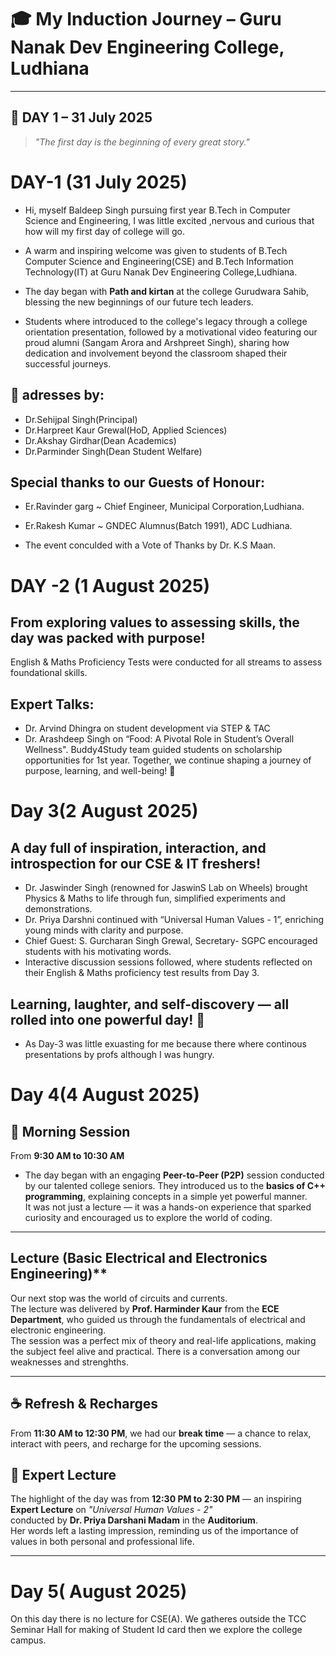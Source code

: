 # 🎓 My Induction Journey – Guru Nanak Dev Engineering College, Ludhiana

---

## 📅 **DAY 1 – 31 July 2025**
> *"The first day is the beginning of every great story."*

# DAY-1 (31 July 2025)
- Hi, myself Baldeep Singh pursuing first year B.Tech in Computer Science and Engineering, I was little excited ,nervous and curious that how will my first day of college will go.
- A warm and inspiring welcome was given to students of B.Tech Computer Science and Engineering(CSE) and B.Tech Information Technology(IT) at Guru Nanak Dev Engineering College,Ludhiana.

- The day began with **Path and kirtan** at the college Gurudwara Sahib, blessing the new beginnings of our future tech leaders.
- Students where introduced to the college's legacy through a college orientation presentation, followed by a motivational video featuring our proud alumni (Sangam Arora and Arshpreet Singh), sharing how dedication and involvement beyond the classroom shaped their successful journeys.

## 🎤 adresses by:
- Dr.Sehijpal Singh(Principal)
- Dr.Harpreet Kaur Grewal(HoD, Applied Sciences)
- Dr.Akshay Girdhar(Dean Academics)
- Dr.Parminder Singh(Dean Student Welfare)

## Special thanks to our Guests of Honour:
- Er.Ravinder garg ~ Chief Engineer, Municipal Corporation,Ludhiana.
- Er.Rakesh Kumar ~ GNDEC Alumnus(Batch 1991), ADC Ludhiana.

- The event conculded with a Vote of Thanks by Dr. K.S Maan.

# DAY -2 (1 August 2025)

## From exploring values to assessing skills, the day was packed with purpose!

English & Maths Proficiency Tests were conducted for all streams to assess foundational skills.
## Expert Talks:
- Dr. Arvind Dhingra on student development via STEP & TAC
- Dr. Arashdeep Singh on “Food: A Pivotal Role in Student’s Overall Wellness".
Buddy4Study team guided students on scholarship opportunities for 1st year.
Together, we continue shaping a journey of purpose, learning, and well-being! 💫

# Day 3(2 August 2025)

## A day full of inspiration, interaction, and introspection for our CSE & IT freshers!

-  Dr. Jaswinder Singh (renowned for JaswinS Lab on Wheels) brought Physics & Maths to life through fun, simplified experiments and demonstrations.
-  Dr. Priya Darshni continued with “Universal Human Values - 1”, enriching young minds with clarity and purpose.
-  Chief Guest: S. Gurcharan Singh Grewal, Secretary- SGPC encouraged students with his motivating words.
- Interactive discussion sessions followed, where students reflected on their English & Maths proficiency test results from Day 3.

## Learning, laughter, and self-discovery — all rolled into one powerful day! 💫
- As Day-3 was little exuasting for me because there where continous presentations by profs although I was hungry.
# Day 4(4 August 2025)

## 🌟 Morning Session
From **9:30 AM to 10:30 AM**
- The day began with an engaging **Peer-to-Peer (P2P)** session conducted by our talented college seniors.
They introduced us to the **basics of C++ programming**, explaining concepts in a simple yet powerful manner.  
It was not just a lecture — it was a hands-on experience that sparked curiosity and encouraged us to explore the world of coding.
---

## Lecture (Basic Electrical and Electronics Engineering)**
Our next stop was the world of circuits and currents.  
The lecture was delivered by **Prof. Harminder Kaur** from the **ECE Department**, who guided us through the fundamentals of electrical and electronic engineering.  
The session was a perfect mix of theory and real-life applications, making the subject feel alive and practical.
There is a conversation among our weaknesses and strenghths.

---

## ☕ Refresh & Recharges
From **11:30 AM to 12:30 PM**, we had our **break time** — a chance to relax, interact with peers, and recharge for the upcoming sessions.

## 🎤 Expert Lecture
The highlight of the day was from **12:30 PM to 2:30 PM** — an inspiring **Expert Lecture** on *"Universal Human Values - 2"*  
conducted by **Dr. Priya Darshani Madam** in the **Auditorium**.  
Her words left a lasting impression, reminding us of the importance of values in both personal and professional life.

---
# Day 5( August 2025)

On this day there is no lecture for CSE(A). We gatheres outside the TCC Seminar Hall for making of Student Id card then we explore the college campus.
